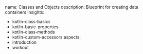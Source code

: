 name: Classes and Objects 
description: Blueprint for creating data containers
insights:
- kotlin-class-basics
- kotlin-basic-properties
- kotlin-class-methods
- kotlin-custom-accessors
aspects:
- introduction
- workout
